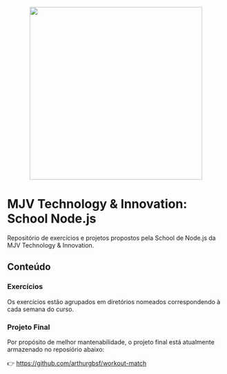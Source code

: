 
<p align="center">
  <a href="https://academy.mjvinnovation.com/br/mjvschool/">
    <img width=400px src="https://content.mjvinnovation.com/hubfs/MJV%20School/Logo%20School.jpeg"/>
  </a>
</p> 

# MJV Technology & Innovation: School Node.js

Repositório de exercícios e projetos propostos pela School de Node.js da MJV Technology & Innovation.


## Conteúdo

### Exercícios
Os exercícios estão agrupados em diretórios nomeados correspondendo à cada semana do curso.  
### Projeto Final 

Por propósito de melhor mantenabilidade, o projeto final está atualmente armazenado no reposiório abaixo: 

👉 https://github.com/arthurgbsf/workout-match






